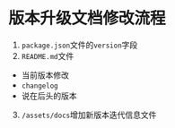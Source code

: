 # 版本升级文档修改流程  

1. `package.json`文件的`version`字段  
2. `README.md`文件  
  - 当前版本修改  
  - `changelog`  
  - 说在后头的版本  
3. `/assets/docs`增加新版本迭代信息文件  